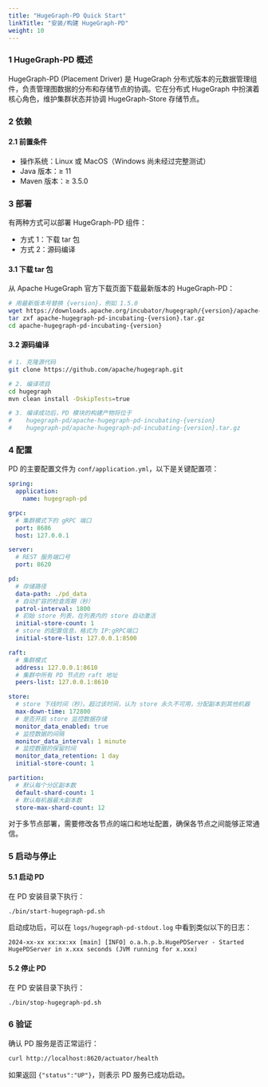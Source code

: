 ```yaml
---
title: "HugeGraph-PD Quick Start"
linkTitle: "安装/构建 HugeGraph-PD"
weight: 10
---
```


### 1 HugeGraph-PD 概述

HugeGraph-PD (Placement Driver) 是 HugeGraph 分布式版本的元数据管理组件，负责管理图数据的分布和存储节点的协调。它在分布式 HugeGraph 中扮演着核心角色，维护集群状态并协调 HugeGraph-Store 存储节点。

### 2 依赖

#### 2.1 前置条件

- 操作系统：Linux 或 MacOS（Windows 尚未经过完整测试）
- Java 版本：≥ 11
- Maven 版本：≥ 3.5.0

### 3 部署

有两种方式可以部署 HugeGraph-PD 组件：

- 方式 1：下载 tar 包
- 方式 2：源码编译

#### 3.1 下载 tar 包

从 Apache HugeGraph 官方下载页面下载最新版本的 HugeGraph-PD：

```bash
# 用最新版本号替换 {version}，例如 1.5.0
wget https://downloads.apache.org/incubator/hugegraph/{version}/apache-hugegraph-pd-incubating-{version}.tar.gz
tar zxf apache-hugegraph-pd-incubating-{version}.tar.gz
cd apache-hugegraph-pd-incubating-{version}
```

#### 3.2 源码编译

```bash
# 1. 克隆源代码
git clone https://github.com/apache/hugegraph.git

# 2. 编译项目
cd hugegraph
mvn clean install -DskipTests=true

# 3. 编译成功后，PD 模块的构建产物将位于
#    hugegraph-pd/apache-hugegraph-pd-incubating-{version}
#    hugegraph-pd/apache-hugegraph-pd-incubating-{version}.tar.gz
```

### 4 配置

PD 的主要配置文件为 `conf/application.yml`，以下是关键配置项：

```yaml
spring:
  application:
    name: hugegraph-pd

grpc:
  # 集群模式下的 gRPC 端口
  port: 8686
  host: 127.0.0.1

server:
  # REST 服务端口号
  port: 8620

pd:
  # 存储路径
  data-path: ./pd_data
  # 自动扩容的检查周期（秒）
  patrol-interval: 1800
  # 初始 store 列表，在列表内的 store 自动激活
  initial-store-count: 1
  # store 的配置信息，格式为 IP:gRPC端口
  initial-store-list: 127.0.0.1:8500

raft:
  # 集群模式
  address: 127.0.0.1:8610
  # 集群中所有 PD 节点的 raft 地址
  peers-list: 127.0.0.1:8610

store:
  # store 下线时间（秒）。超过该时间，认为 store 永久不可用，分配副本到其他机器
  max-down-time: 172800
  # 是否开启 store 监控数据存储
  monitor_data_enabled: true
  # 监控数据的间隔
  monitor_data_interval: 1 minute
  # 监控数据的保留时间
  monitor_data_retention: 1 day
  initial-store-count: 1

partition:
  # 默认每个分区副本数
  default-shard-count: 1
  # 默认每机器最大副本数
  store-max-shard-count: 12
```

对于多节点部署，需要修改各节点的端口和地址配置，确保各节点之间能够正常通信。

### 5 启动与停止

#### 5.1 启动 PD

在 PD 安装目录下执行：

```bash
./bin/start-hugegraph-pd.sh
```

启动成功后，可以在 `logs/hugegraph-pd-stdout.log` 中看到类似以下的日志：

```
2024-xx-xx xx:xx:xx [main] [INFO] o.a.h.p.b.HugePDServer - Started HugePDServer in x.xxx seconds (JVM running for x.xxx)
```

#### 5.2 停止 PD

在 PD 安装目录下执行：

```bash
./bin/stop-hugegraph-pd.sh
```

### 6 验证

确认 PD 服务是否正常运行：

```bash
curl http://localhost:8620/actuator/health
```

如果返回 `{"status":"UP"}`，则表示 PD 服务已成功启动。
